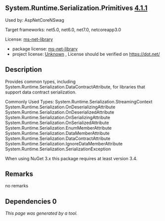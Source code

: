 System.Runtime.Serialization.Primitives [4.1.1](https://www.nuget.org/packages/System.Runtime.Serialization.Primitives/4.1.1)
--------------------

Used by: AspNetCoreNSwag

Target frameworks: net5.0, net6.0, net7.0, netcoreapp3.0

License: [ms-net-library](../../../../licenses/ms-net-library) 

- package license: [ms-net-library](http://go.microsoft.com/fwlink/?LinkId=329770) 
- project license: [Unknown](https://dot.net/) , License should be verified on https://dot.net/

Description
-----------
Provides common types, including System.Runtime.Serialization.DataContractAttribute, for libraries that support data contract serialization.

Commonly Used Types:
System.Runtime.Serialization.StreamingContext
System.Runtime.Serialization.OnDeserializingAttribute
System.Runtime.Serialization.OnDeserializedAttribute
System.Runtime.Serialization.OnSerializingAttribute
System.Runtime.Serialization.OnSerializedAttribute
System.Runtime.Serialization.EnumMemberAttribute
System.Runtime.Serialization.DataMemberAttribute
System.Runtime.Serialization.DataContractAttribute
System.Runtime.Serialization.IgnoreDataMemberAttribute
System.Runtime.Serialization.SerializationException
 
When using NuGet 3.x this package requires at least version 3.4.

Remarks
-----------
no remarks


Dependencies 0
-----------


*This page was generated by a tool.*